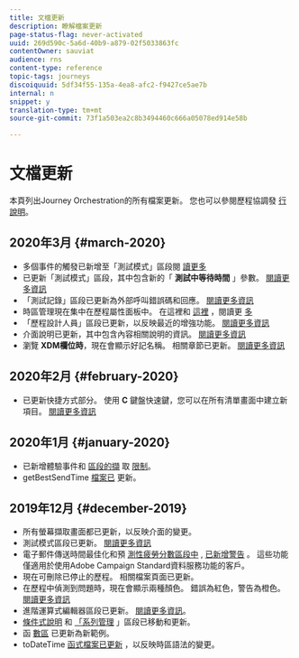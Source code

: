 ```yaml
---
title: 文檔更新
description: 瞭解檔案更新
page-status-flag: never-activated
uuid: 269d590c-5a6d-40b9-a879-02f5033863fc
contentOwner: sauviat
audience: rns
content-type: reference
topic-tags: journeys
discoiquuid: 5df34f55-135a-4ea8-afc2-f9427ce5ae7b
internal: n
snippet: y
translation-type: tm+mt
source-git-commit: 73f1a503ea2c8b3494460c666a05078ed914e58b

---
```



# 文檔更新

本頁列出Journey Orchestration的所有檔案更新。
您也可以參閱歷程協調發 [行說明](../release-notes/release-notes.md)。

## 2020年3月 {#march-2020}

* 多個事件的觸發已新增至「測試模式」區段閱 [讀更多](../building-journeys/testing-the-journey.md#firing_events)
* 已更新「測試模式」區段，其中包含新的「 **測試中等待時間** 」參數。 [閱讀更多資訊](../building-journeys/testing-the-journey.md)
* 「測試記錄」區段已更新為外部呼叫錯誤碼和回應。 [閱讀更多資訊](../building-journeys/testing-the-journey.md#viewing_logs)
* 時區管理現在集中在歷程屬性面板中。 在這裡和 [這裡](../building-journeys/changing-properties.md#timezone) ，閱讀更 [多](../building-journeys/timezone-management.md)
* 「歷程設計人員」區段已更新，以反映最近的增強功能。 [閱讀更多資訊](../building-journeys/using-the-journey-designer.md)
* 介面說明已更新，其中包含內容相關說明的資訊。 [閱讀更多資訊](../about/user-interface.md#section_ksq_zr1_ffb)
* 瀏覽 **XDM欄位時**，現在會顯示好記名稱。 相關章節已更新。 [閱讀更多資訊](../about/user-interface.md#friendly-names-display)


## 2020年2月 {#february-2020}

* 已更新快捷方式部分。 使用 **C** 鍵盤快速鍵，您可以在所有清單畫面中建立新項目。 [閱讀更多資訊](../about/user-interface.md#section_ksq_zr1_ffb)

## 2020年1月 {#january-2020}

* 已新增體驗事件和 [區段的擷](../datasource/adobe-experience-platform-data-source.md) 取 [限制](../functions/functioninsegment.md)。
* getBestSendTime [檔案已](../functions/functiongetbestsendtime.md) 更新。

## 2019年12月 {#december-2019}

* 所有螢幕擷取畫面都已更新，以反映介面的變更。
* 測試模式區段已更新。 [閱讀更多資訊](../building-journeys/testing-the-journey.md)
* 電子郵件傳送時間最佳化和預 [測性疲勞分數區段中](../building-journeys/wait-activity.md) , [已新增警告](../usecase/leveraging-fatigue-scores.md) 。 這些功能僅適用於使用Adobe Campaign Standard資料服務功能的客戶。
* 現在可刪除已停止的歷程。 相關檔案頁面已更新。
* 在歷程中偵測到問題時，現在會顯示兩種顏色。 錯誤為紅色，警告為橙色。 [閱讀更多資訊](../about/troubleshooting.md)
* 進階運算式編輯器區段已更新。 [閱讀更多資訊](../expression/expressionadvanced.md)。
* [條件式說明](../expression/conditional-instruction.md) 和 [「系列管理](../expression/collection-management-functions.md) 」區段已移動和更新。
* 函 [數區](../expression/functions.md) 已更新為新範例。
* toDateTime [函式檔案已更新](../functions/functiontodatetime.md) ，以反映時區語法的變更。
